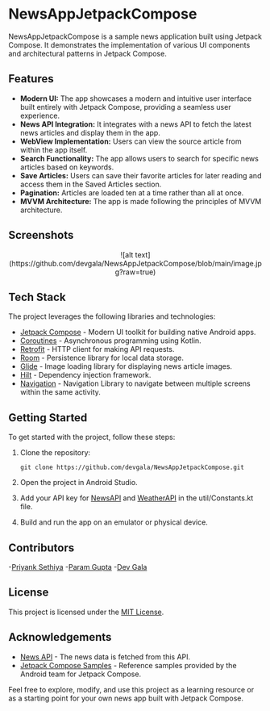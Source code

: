 # NewsAppJetpackCompose
NewsAppJetpackCompose is a sample news application built using Jetpack Compose. It demonstrates the implementation of various UI components and architectural patterns in Jetpack Compose.

## Features

- **Modern UI:** The app showcases a modern and intuitive user interface built entirely with Jetpack Compose, providing a seamless user experience.
- **News API Integration:** It integrates with a news API to fetch the latest news articles and display them in the app.
- **WebView Implementation:** Users can view the source article from within the app itself.
- **Search Functionality:** The app allows users to search for specific news articles based on keywords.
- **Save Articles:** Users can save their favorite articles for later reading and access them in the Saved Articles section.
- **Pagination:** Articles are loaded ten at a time rather than all at once.
- **MVVM Architecture:** The app is made following the principles of MVVM architecture.

## Screenshots


<p align="center">
  ![alt text](https://github.com/devgala/NewsAppJetpackCompose/blob/main/image.jpg?raw=true)
</p>


## Tech Stack

The project leverages the following libraries and technologies:

- [Jetpack Compose](https://developer.android.com/jetpack/compose) - Modern UI toolkit for building native Android apps.
- [Coroutines](https://developer.android.com/kotlin/coroutines) - Asynchronous programming using Kotlin.
- [Retrofit](https://square.github.io/retrofit/) - HTTP client for making API requests.
- [Room](https://developer.android.com/jetpack/androidx/releases/room) - Persistence library for local data storage.
- [Glide](https://github.com/bumptech/glide) - Image loading library for displaying news article images.
- [Hilt](https://dagger.dev/hilt/gradle-setup) - Dependency injection framework.
- [Navigation](https://developer.android.com/jetpack/compose/navigation) - Navigation Library to navigate between multiple screens within the same activity.


## Getting Started

To get started with the project, follow these steps:

1. Clone the repository:

   ```
   git clone https://github.com/devgala/NewsAppJetpackCompose.git
   ```

2. Open the project in Android Studio.
   
3. Add your API key for [NewsAPI](https://newsapi.org/) and [WeatherAPI](https://www.weatherapi.com/) in the util/Constants.kt file.  

4. Build and run the app on an emulator or physical device.

## Contributors
-[Priyank Sethiya](https://github.com/Priyank-Shethia3)
-[Param Gupta](https://github.com/Param-GG)
-[Dev Gala](https://github.com/devgala)

## License

This project is licensed under the [MIT License](LICENSE).

## Acknowledgements

- [News API](https://newsapi.org/) - The news data is fetched from this API.
- [Jetpack Compose Samples](https://github.com/android/compose-samples) - Reference samples provided by the Android team for Jetpack Compose.

Feel free to explore, modify, and use this project as a learning resource or as a starting point for your own news app built with Jetpack Compose.
